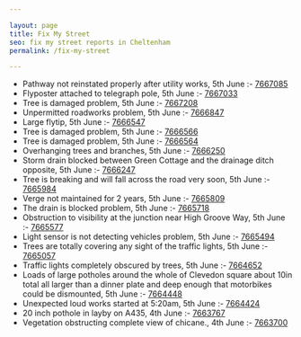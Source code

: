 ```yaml
---

layout: page
title: Fix My Street
seo: fix my street reports in Cheltenham
permalink: /fix-my-street

---
```


<!-- fix_marker starts -->

- Pathway not reinstated properly after utility works, 5th June :- [7667085](https://www.fixmystreet.com/report/7667085)
- Flyposter attached to telegraph pole, 5th June :- [7667033](https://www.fixmystreet.com/report/7667033)
- Tree is damaged problem, 5th June :- [7667208](https://www.fixmystreet.com/report/7667208)
- Unpermitted roadworks problem, 5th June :- [7666847](https://www.fixmystreet.com/report/7666847)
- Large flytip, 5th June :- [7666547](https://www.fixmystreet.com/report/7666547)
- Tree is damaged problem, 5th June :- [7666566](https://www.fixmystreet.com/report/7666566)
- Tree is damaged problem, 5th June :- [7666564](https://www.fixmystreet.com/report/7666564)
- Overhanging trees and branches, 5th June :- [7666250](https://www.fixmystreet.com/report/7666250)
- Storm drain blocked between Green Cottage and the drainage ditch opposite, 5th June :- [7666247](https://www.fixmystreet.com/report/7666247)
- Tree is breaking and will fall across the road very soon, 5th June :- [7665984](https://www.fixmystreet.com/report/7665984)
- Verge not maintained for 2 years, 5th June :- [7665809](https://www.fixmystreet.com/report/7665809)
- The drain is blocked problem, 5th June :- [7665718](https://www.fixmystreet.com/report/7665718)
- Obstruction to visibility at the junction near High Groove Way, 5th June :- [7665577](https://www.fixmystreet.com/report/7665577)
- Light sensor is not detecting vehicles problem, 5th June :- [7665494](https://www.fixmystreet.com/report/7665494)
- Trees are totally covering any sight of the traffic lights, 5th June :- [7665057](https://www.fixmystreet.com/report/7665057)
- Traffic lights completely obscured by trees, 5th June :- [7664652](https://www.fixmystreet.com/report/7664652)
- Loads of large potholes around the whole of Clevedon square about 10in total all larger than a dinner plate and deep enough that motorbikes could be dismounted, 5th June :- [7664448](https://www.fixmystreet.com/report/7664448)
- Unexpected loud works started at 5:20am, 5th June :- [7664424](https://www.fixmystreet.com/report/7664424)
- 20 inch pothole in layby on A435, 4th June :- [7663767](https://www.fixmystreet.com/report/7663767)
- Vegetation obstructing complete view of chicane., 4th June :- [7663700](https://www.fixmystreet.com/report/7663700)

<!-- fix_marker ends -->